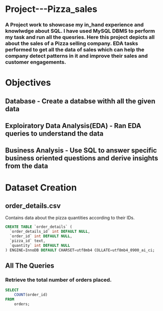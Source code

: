 # Project---Pizza_sales
### A Project work to showcase my in_hand experience and knowlwdge about SQL. I have used MySQL DBMS to perform my task and run all the quesries. Here this project depicts all about the sales of a Pizza selling company. EDA tasks performed to get all the data of sales which can help the company detect patterns in it and improve their sales and customer engagements.
# Objectives
## Database - Create a databse withh all the given data
## Exploiratory Data Analysis(EDA) - Ran EDA queries to understand the data
## Business Analysis - Use SQL to answer specific business oriented questions and derive insights from the data
# Dataset Creation
## order_details.csv
Contains data about the pizza quantities according to their IDs.
``` sql
CREATE TABLE `order_details` (
  `order_details_id` int DEFAULT NULL,
  `order_id` int DEFAULT NULL,
  `pizza_id` text,
  `quantity` int DEFAULT NULL
) ENGINE=InnoDB DEFAULT CHARSET=utf8mb4 COLLATE=utf8mb4_0900_ai_ci;
```

## All The Queries
### Retrieve the total number of orders placed.
``` sql
SELECT 
    COUNT(order_id)
FROM
    orders;
```
